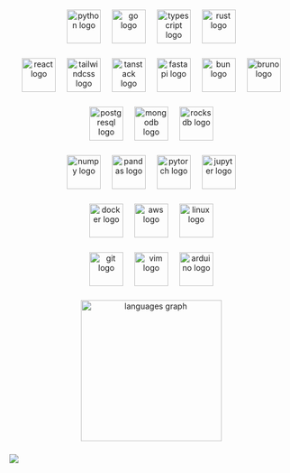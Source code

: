 <div align="center">

### 
<img src="https://cdn.jsdelivr.net/gh/devicons/devicon/icons/python/python-original.svg" height="60" alt="python logo"  />
<img width="12" />
<img src="https://cdn.jsdelivr.net/gh/devicons/devicon/icons/go/go-original.svg" height="60" alt="go logo"  />
<img width="12" />
<img src="https://cdn.simpleicons.org/typescript/3178C6" height="60" alt="typescript logo"  />
<img width="12" />
<img src="https://rustacean.net/assets/rustacean-orig-noshadow.svg" height="60" alt="rust logo"  />

###

### 
<img src="https://cdn.jsdelivr.net/gh/devicons/devicon/icons/react/react-original.svg" height="60" alt="react logo"  />
<img width="12" />
<img src="https://cdn.simpleicons.org/tailwindcss/06B6D4" height="60" alt="tailwindcss logo"  />
<img width="12" />
<img src="https://tanstack.com/images/logos/logo-color-100.png" height="60" alt="tanstack logo"  />
<img width="12" />
<img src="https://cdn.jsdelivr.net/gh/devicons/devicon/icons/fastapi/fastapi-original.svg" height="60" alt="fastapi logo"  />
<img width="12" />
<img src="https://bun.com/logo.svg" height="60" alt="bun logo"  />
<img width="12" />
<img src="https://github.com/usebruno/bruno/raw/main/assets/images/logo-transparent.png" height="60" alt="bruno logo"  />

###

###
<img src="https://cdn.jsdelivr.net/gh/devicons/devicon/icons/postgresql/postgresql-original.svg" height="60" alt="postgresql logo"  />
<img width="12" />
<img src="https://cdn.jsdelivr.net/gh/devicons/devicon/icons/mongodb/mongodb-original.svg" height="60" alt="mongodb logo"  />
<img width="12" />
<img src="https://rocksdb.org/static/logo.svg" height="60" alt="rocksdb logo"  />

###

### 
<img src="https://cdn.jsdelivr.net/gh/devicons/devicon/icons/numpy/numpy-original.svg" height="60" alt="numpy logo"  />
<img width="12" />
<img src="https://cdn.jsdelivr.net/gh/devicons/devicon/icons/pandas/pandas-original.svg" height="60" alt="pandas logo"  />
<img width="12" />
<img src="https://cdn.jsdelivr.net/gh/devicons/devicon/icons/pytorch/pytorch-original.svg" height="60" alt="pytorch logo"  />
<img width="12" />
<img src="https://cdn.jsdelivr.net/gh/devicons/devicon/icons/jupyter/jupyter-original.svg" height="60" alt="jupyter logo"  />

###

### 
<img src="https://cdn.jsdelivr.net/gh/devicons/devicon/icons/docker/docker-original.svg" height="60" alt="docker logo"  />
<img width="12" />
<img src="https://cdn.jsdelivr.net/gh/devicons/devicon/icons/amazonwebservices/amazonwebservices-original-wordmark.svg" height="60" alt="aws logo"  />
<img width="12" />
<img src="https://cdn.jsdelivr.net/gh/devicons/devicon/icons/linux/linux-original.svg" height="60" alt="linux logo"  />

###

### 
<img src="https://cdn.jsdelivr.net/gh/devicons/devicon/icons/git/git-original.svg" height="60" alt="git logo"  />
<img width="12" />
<img src="https://cdn.jsdelivr.net/gh/devicons/devicon/icons/vim/vim-original.svg" height="60" alt="vim logo"  />
<img width="12" />
<img src="https://cdn.simpleicons.org/arduino/00979D" height="60" alt="arduino logo"  />

</div>

###

<div align="center">
  <img src="https://github-readme-stats.vercel.app/api/top-langs?username=codila125&locale=en&hide_title=true&layout=compact&card_width=320&langs_count=6&theme=gruvbox&hide_border=true&order=2" height="250" alt="languages graph"  />
</div>

###

<picture>
  <img src="https://pacman.abozanona.me?username=codila125" />
</picture>
